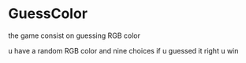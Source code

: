 # GuessColor

the game consist on guessing RGB color 

u have a random RGB color and nine choices if u guessed it right u win